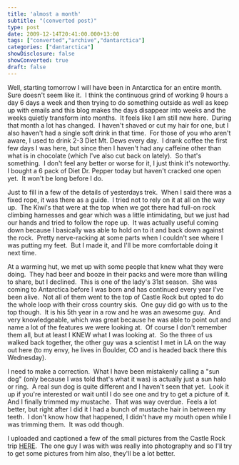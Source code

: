 ```yaml
---
title: 'almost a month'
subtitle: "(converted post)"
type: post
date: 2009-12-14T20:41:00.000+13:00
tags: ["converted","archive","dantarctica"]
categories: ["dantarctica"]
showDisclosure: false
showConverted: true
draft: false
---
```


Well, starting tomorrow I will have been in Antarctica for an entire month.  Sure doesn't seem like it.  I think the continuous grind of working 9 hours a day 6 days a week and then trying to do something outside as well as keep up with emails and this blog makes the days disappear into weeks and the weeks quietly transform into months.  It feels like I am still new here.  During that month a lot has changed.  I haven't shaved or cut my hair for one, but I also haven't had a single soft drink in that time.  For those of you who aren't aware, I used to drink 2-3 Diet Mt. Dews every day.  I drank coffee the first few days I was here, but since then I haven't had any caffeine other than what is in chocolate (which I've also cut back on lately).  So that's something.  I don't feel any better or worse for it, I just think it's noteworthy.  I bought a 6 pack of Diet Dr. Pepper today but haven't cracked one open yet.  It won't be long before I do.   
  
Just to fill in a few of the details of yesterdays trek.  When I said there was a fixed rope, it was there as a guide.  I tried not to rely on it at all on the way up.  The Kiwi's that were at the top when we got there had full-on rock climbing harnesses and gear which was a little intimidating, but we just had our hands and tried to follow the rope up.  It was actually useful coming down because I basically was able to hold on to it and back down against the rock.  Pretty nerve-racking at some parts when I couldn't see where I was putting my feet.  But I made it, and I'll be more comfortable doing it next time.   
  
At a warming hut, we met up with some people that knew what they were doing.  They had beer and booze in their packs and were more than willing to share, but I declined.  This is one of the lady's 31st season.  She was coming to Antarctica before I was born and has continued every year I've been alive.  Not all of them went to the top of Castle Rock but opted to do the whole loop with their cross country skis.  One guy did go with us to the top though.  It is his 5th year in a row and he was an awesome guy.  And very knowledgeable, which was great because he was able to point out and name a lot of the features we were looking at.  Of course I don't remember them all, but at least I KNEW what I was looking at.  So the three of us walked back together, the other guy was a scientist I met in LA on the way out here (to my envy, he lives in Boulder, CO and is headed back there this Wednesday).  
  
I need to make a correction.  What I have been mistakenly calling a "sun dog" (only because I was told that's what it was) is actually just a sun halo or ring.  A real sun dog is quite different and I haven't seen that yet.  Look it up if you're interested or wait until I do see one and try to get a picture of it.  And I finally trimmed my mustache.  That was way overdue.  Feels a lot better, but right after I did it I had a bunch of mustache hair in between my teeth.  I don't know how that happened, I didn't have my mouth open while I was trimming them.  It was odd though.  
  
I uploaded and captioned a few of the small pictures from the Castle Rock trip [HERE](http://picasaweb.google.com/daniel.s.whitley/CastleRock20091213?authkey=Gv1sRgCMe1l56OxI_EnwE&feat=directlink).  The one guy I was with was really into photography and so I'll try to get some pictures from him also, they'll be a lot better.